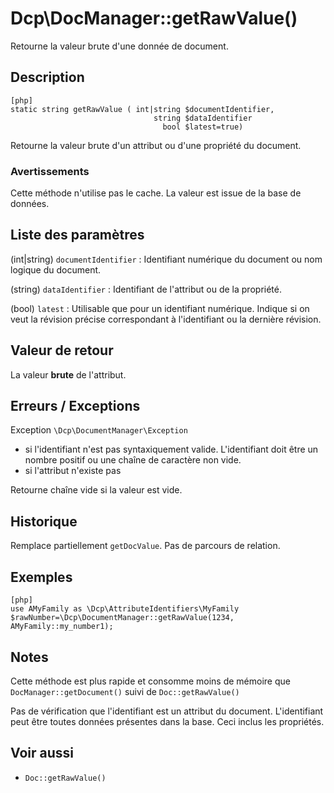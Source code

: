 # Dcp\DocManager::getRawValue() 

<div class="short-description">
Retourne la valeur brute d'une donnée de document.
</div>
<!--
<div class="applicability">
Obsolète depuis #.#.#
</div>
-->

## Description 

    [php]
    static string getRawValue ( int|string $documentIdentifier,
                                    string $dataIdentifier
                                      bool $latest=true)

Retourne la valeur brute d'un attribut ou d'une propriété du document.

### Avertissements 

Cette méthode n'utilise pas le cache. La valeur est issue de la base de données.

## Liste des paramètres 

(int|string) `documentIdentifier`
:   Identifiant numérique du document ou nom logique du document.

(string) `dataIdentifier`
:   Identifiant de l'attribut ou de la propriété.

(bool) `latest` 
:   Utilisable que pour un identifiant numérique. Indique si on veut la
    révision précise correspondant à l'identifiant ou la dernière révision.


## Valeur de retour 

La valeur **brute** de l'attribut.

## Erreurs / Exceptions 

Exception `\Dcp\DocumentManager\Exception`

*   si l'identifiant n'est pas syntaxiquement valide. L'identifiant doit être un nombre positif ou une chaîne
    de caractère non vide.
*   si l'attribut n'existe pas 

Retourne chaîne vide si la valeur est vide.

## Historique 

Remplace partiellement `getDocValue`.
Pas de parcours de relation.

## Exemples 

    [php]
    use AMyFamily as \Dcp\AttributeIdentifiers\MyFamily
    $rawNumber=\Dcp\DocumentManager::getRawValue(1234, AMyFamily::my_number1);
    
    

## Notes 

Cette méthode est plus rapide et consomme moins de mémoire que
`DocManager::getDocument()` suivi de `Doc::getRawValue()`

Pas de vérification que l'identifiant est un attribut du document.
L'identifiant peut être toutes données présentes dans la base. Ceci inclus les
propriétés.

## Voir aussi 

*   `Doc::getRawValue()`
